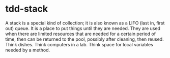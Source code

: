 # tdd-stack
A stack is a special kind of collection; it is also known as a LIFO (last in, first out) queue. It is a place to put things until they are needed. They are used when there are limited resources that are needed for a certain period of time, then can be returned to the pool, possibly after cleaning, then reused. Think dishes. Think computers in a lab. Think space for local variables needed by a method.
